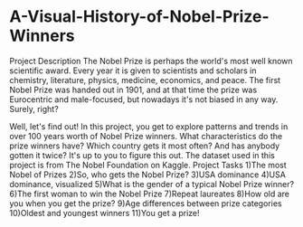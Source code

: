 # A-Visual-History-of-Nobel-Prize-Winners
Project Description
The Nobel Prize is perhaps the world's most well known scientific award. Every year it is given to scientists and scholars in chemistry, literature, physics, medicine, economics, and peace. The first Nobel Prize was handed out in 1901, and at that time the prize was Eurocentric and male-focused, but nowadays it's not biased in any way. Surely, right?

Well, let's find out! In this project, you get to explore patterns and trends in over 100 years worth of Nobel Prize winners. What characteristics do the prize winners have? Which country gets it most often? And has anybody gotten it twice? It's up to you to figure this out.
The dataset used in this project is from The Nobel Foundation on Kaggle.
Project Tasks
1)The most Nobel of Prizes
2)So, who gets the Nobel Prize?
3)USA dominance
4)USA dominance, visualized
5)What is the gender of a typical Nobel Prize winner?
6)The first woman to win the Nobel Prize
7)Repeat laureates
8)How old are you when you get the prize?
9)Age differences between prize categories
10)Oldest and youngest winners
11)You get a prize!
